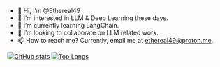 - 👋 Hi, I’m @Ethereal49
- 👀 I’m interested in LLM & Deep Learning these days.
- 🌱 I’m currently learning LangChain. 
- 💞️ I’m looking to collaborate on LLM related work.
- 📫 How to reach me? Currently, email me at ethereal49@proton.me. 

[![GitHub stats](https://github-readme-stats.vercel.app/api?username=Ethereal49&show_icons=true&theme=transparent)](https://github.com/anuraghazra/github-readme-stats)
[![Top Langs](https://github-readme-stats.vercel.app/api/top-langs/?username=Ethereal49&show_icons=true&theme=transparent&layout=compact&langs_count=8)](https://github.com/anuraghazra/github-readme-stats)
<!---
Ethereal49/Ethereal49 is a ✨ special ✨ repository because its `README.md` (this file) appears on your GitHub profile.
You can click the Preview link to take a look at your changes.
--->
